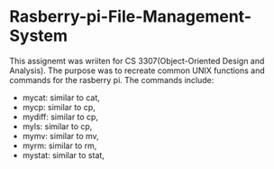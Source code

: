 # Rasberry-pi-File-Management-System
This assignemt was wriiten for CS 3307(Object-Oriented Design and Analysis). The purpose was to recreate common UNIX functions and commands for the rasberry pi.
The commands include:
* mycat: similar to cat, 
* mycp: similar to cp, 
* mydiff: similar to cp,
* myls: similar to cp,
* mymv: similar to mv,
* myrm: similar to rm,
* mystat: similar to stat,
